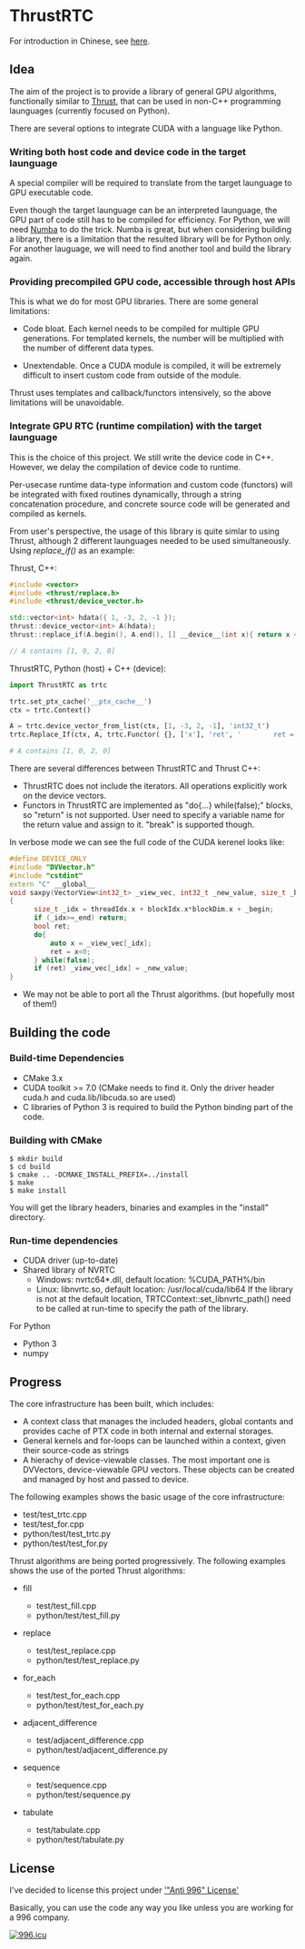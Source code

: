 # ThrustRTC

For introduction in Chinese, see [here](https://zhuanlan.zhihu.com/p/62293854).

## Idea

The aim of the project is to provide a library of general GPU algorithms, functionally similar to [Thrust](https://github.com/thrust/thrust/), that can be used in non-C++ programming launguages (currently focused on Python).

There are several options to integrate CUDA with a language like Python.

### Writing both host code and device code in the target launguage

A special compiler will be required to translate from the target launguage to GPU executable code. 

Even though the target launguage can be an interpreted launguage, the GPU part of code still has to be compiled
for efficiency. For Python, we will need [Numba](http://numba.pydata.org/numba-doc/0.13/CUDAJit.html) to do the
trick. Numba is great, but when considering building a library, there is a limitation that the resulted library 
will be for Python only. For another lauguage, we will need to find another tool and build the library again.

### Providing precompiled GPU code, accessible through host APIs

This is what we do for most GPU libraries. There are some general limitations:

* Code bloat. Each kernel needs to be compiled for multiple GPU generations. For templated kernels, the number will be multiplied
  with the number of different data types.

* Unextendable. Once a CUDA module is compiled, it will be extremely difficult to insert custom code from outside of the module. 

Thrust uses templates and callback/functors intensively, so the above limitations will be unavoidable.

### Integrate GPU RTC (runtime compilation) with the target launguage

This is the choice of this project. We still write the device code in C++. However, we delay the compilation of device code to runtime.

Per-usecase runtime data-type information and custom code (functors) will be integrated with fixed routines dynamically, 
through a string concatenation procedure, and concrete source code will be generated and compiled as kernels. 

From user's perspective, the usage of this library is quite simlar to using Thrust, although 2 different launguages needed to be used simultaneously. Using _replace_if()_ as an example:

Thrust, C++:

```cpp
#include <vector>
#include <thrust/replace.h>
#include <thrust/device_vector.h>

std::vector<int> hdata({ 1, -3, 2, -1 });
thrust::device_vector<int> A(hdata);
thrust::replace_if(A.begin(), A.end(), [] __device__(int x){ return x < 0; }, 0);

// A contains [1, 0, 2, 0]
```

ThrustRTC, Python (host) + C++ (device):

```python
import ThrustRTC as trtc

trtc.set_ptx_cache('__ptx_cache__')
ctx = trtc.Context()

A = trtc.device_vector_from_list(ctx, [1, -3, 2, -1], 'int32_t')
trtc.Replace_If(ctx, A, trtc.Functor( {}, ['x'], 'ret', '        ret = x<0;\n'), trtc.DVInt32(0))

# A contains [1, 0, 2, 0]
```

There are several differences between ThrustRTC and Thrust C++:

* ThrustRTC does not include the iterators. All operations explicitly work on the device vectors.
* Functors in ThrustRTC are implemented as "do{...} while(false);" blocks, so "return" is not supported. 
  User need to specify a variable name for the return value and assign to it. "break" is supported though.

In verbose mode we can see the full code of the CUDA kerenel looks like:

```cpp
#define DEVICE_ONLY
#include "DVVector.h"
#include "cstdint"
extern "C" __global__
void saxpy(VectorView<int32_t> _view_vec, int32_t _new_value, size_t _begin, size_t _end)
{
      size_t _idx = threadIdx.x + blockIdx.x*blockDim.x + _begin;
      if (_idx>=_end) return;
      bool ret;
      do{
          auto x = _view_vec[_idx];
          ret = x<0;
      } while(false);
      if (ret) _view_vec[_idx] = _new_value;
}
```

* We may not be able to port all the Thrust algorithms. (but hopefully most of them!)

## Building the code

### Build-time Dependencies

* CMake 3.x
* CUDA toolkit >= 7.0 (CMake needs to find it. Only the driver header cuda.h and cuda.lib/libcuda.so are used)
* C libraries of Python 3 is required to build the Python binding part of the code.

### Building with CMake

```
$ mkdir build
$ cd build
$ cmake .. -DCMAKE_INSTALL_PREFIX=../install
$ make
$ make install
```

You will get the library headers, binaries and examples in the "install" directory.

### Run-time dependencies

* CUDA driver (up-to-date)
* Shared library of NVRTC 
  * Windows: nvrtc64\*.dll, default location: %CUDA_PATH%/bin
  * Linux: libnvrtc.so, default location: /usr/local/cuda/lib64
  If the library is not at the default location, TRTCContext::set_libnvrtc_path() need to be called at run-time to specify the path of the library.

For Python
* Python 3
* numpy

## Progress

The core infrastructure has been built, which includes:

* A context class that manages the included headers, global contants and provides cache of PTX code in both internal and external storages.
* General kernels and for-loops can be launched within a context, given their source-code as strings
* A hierachy of device-viewable classes. The most important one is DVVectors, device-viewable GPU vectors. These objects can be created and managed by host and passed to device. 

The following examples shows the basic usage of the core infrastructure:

* test/test_trtc.cpp
* test/test_for.cpp
* python/test/test_trtc.py
* python/test/test_for.py

Thrust algorithms are being ported progressively.
The following examples shows the use of the ported Thrust algorithms:
* fill
  * test/test_fill.cpp
  * python/test/test_fill.py

* replace
  * test/test_replace.cpp
  * python/test/test_replace.py

* for_each
  * test/test_for_each.cpp
  * python/test/test_for_each.py

* adjacent_difference
  * test/adjacent_difference.cpp
  * python/test/adjacent_difference.py

* sequence
  * test/sequence.cpp
  * python/test/sequence.py

* tabulate
  * test/tabulate.cpp
  * python/test/tabulate.py

## License 

I've decided to license this project under ['"Anti 996" License'](https://github.com/996icu/996.ICU/blob/master/LICENSE)

Basically, you can use the code any way you like unless you are working for a 996 company.

[![996.icu](https://img.shields.io/badge/link-996.icu-red.svg)](https://996.icu)



